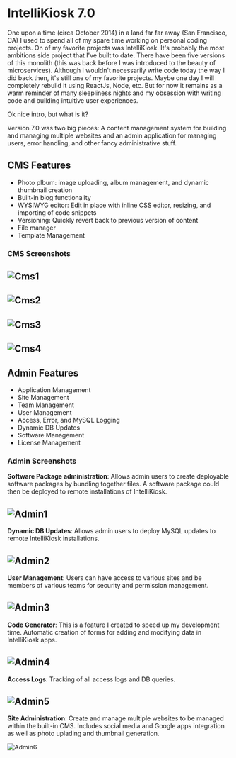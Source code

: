 # IntelliKiosk 7.0

One upon a time (circa October 2014) in a land far far away (San Francisco, CA) I used to spend all of my spare time working on personal coding projects.  On of my favorite projects was IntelliKiosk.  It's probably the most ambitions side project that I've built to date.  There have been five versions of this monolith (this was back before I was introduced to the beauty of microservices). Although I wouldn't necessarily write code today the way I did back then, it's still one of my favorite projects.  Maybe one day I will completely rebuild it using ReactJs, Node, etc.  But for now it remains as a warm reminder of many sleepliness nights and my obsession with writing code and building intuitive user experiences.

Ok nice intro, but what is it?

Version 7.0 was two big pieces:  A content management system for building and managing multiple websites and an admin application for managing users, error handling, and other fancy administrative stuff.

## CMS Features

* Photo plbum: image uploading, album management, and dynamic thumbnail creation
* Built-in blog functionality
* WYSIWYG editor: Edit in place with inline CSS editor, resizing, and importing of code snippets
* Versioning: Quickly revert back to previous version of content
* File manager
* Template Management


### CMS Screenshots

![Cms1](https://github.com/maburdenjr/ikioskv7/blob/master/screenshots/cms1.png)
--------------------------------------------------------------------------------

![Cms2](https://github.com/maburdenjr/ikioskv7/blob/master/screenshots/cms2.png)
--------------------------------------------------------------------------------

![Cms3](https://github.com/maburdenjr/ikioskv7/blob/master/screenshots/cms3.png)
--------------------------------------------------------------------------------

![Cms4](https://github.com/maburdenjr/ikioskv7/blob/master/screenshots/cms4.png)
--------------------------------------------------------------------------------

## Admin Features

* Application Management
* Site Management
* Team Management
* User Management
* Access, Error, and MySQL Logging
* Dynamic DB Updates
* Software Management
* License Management

### Admin Screenshots

__Software Package administration__:  Allows admin users to create deployable software packages by bundling together files.  A software package could then be deployed to remote installations of IntelliKiosk.

![Admin1](https://github.com/maburdenjr/ikioskv7/blob/master/screenshots/admin1.png)
------------------------------------------------------------------------------------


__Dynamic DB Updates__:  Allows admin users to deploy MySQL updates to remote IntelliKiosk installations.

![Admin2](https://github.com/maburdenjr/ikioskv7/blob/master/screenshots/admin2.png)
------------------------------------------------------------------------------------


__User Management__:  Users can have access to various sites and be members of various teams for security and permission management.

![Admin3](https://github.com/maburdenjr/ikioskv7/blob/master/screenshots/admin3.png)
------------------------------------------------------------------------------------


__Code Generator__:  This is a feature I created to speed up my development time.  Automatic creation of forms for adding and modifying data in IntelliKiosk apps.

![Admin4](https://github.com/maburdenjr/ikioskv7/blob/master/screenshots/admin4.png)
------------------------------------------------------------------------------------


__Access Logs__:  Tracking of all access logs and DB queries.

![Admin5](https://github.com/maburdenjr/ikioskv7/blob/master/screenshots/admin5.png)
------------------------------------------------------------------------------------


__Site Administration__:  Create and manage multiple websites to be managed within the built-in CMS.  Includes social media and Google apps integration as well as photo uplading and thumbnail generation.

![Admin6](https://github.com/maburdenjr/ikioskv7/blob/master/screenshots/admin6.png)
